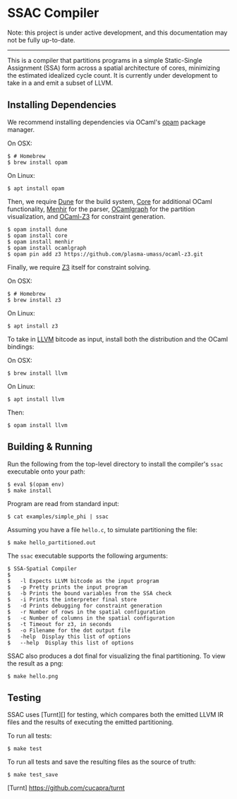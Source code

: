 SSAC Compiler
=====

Note: this project is under active development, and this documentation may not be fully up-to-date.

-----

This is a compiler that partitions programs in a simple Static-Single Assignment (SSA) form across a spatial architecture of cores, minimizing the estimated idealized cycle count. It is currently under development to take in a and emit a subset of LLVM. 

Installing Dependencies
------

We recommend installing dependencies via OCaml's [opam][] package manager.

On OSX:

    $ # Homebrew
    $ brew install opam

On Linux:

    $ apt install opam

Then, we require [Dune][] for the build system, [Core][] for additional OCaml functionality, [Menhir][] for the parser, [OCamlgraph][] for the partition visualization, and [OCaml-Z3][] for constraint generation.

    $ opam install dune
    $ opam install core 
    $ opam install menhir
    $ opam install ocamlgraph
    $ opam pin add z3 https://github.com/plasma-umass/ocaml-z3.git

Finally, we require [Z3][] itself for constraint solving.

On OSX:

    $ # Homebrew
    $ brew install z3

On Linux:

    $ apt install z3

To take in [LLVM][] bitcode as input, install both the distribution and the OCaml bindings:

On OSX:

    $ brew install llvm

On Linux:

    $ apt install llvm

Then:

    $ opam install llvm

[opam]: https://github.com/ocaml/dune 
[dune]: https://github.com/ocaml/dune
[menhir]: http://gallium.inria.fr/~fpottier/menhir/
[core]: https://github.com/janestreet/core
[ocamlgraph]: https://github.com/backtracking/ocamlgraph
[ocaml-z3]: https://github.com/plasma-umass/ocaml-z3
[z3]: https://github.com/Z3Prover/z3
[LLVM]: https://llvm.org

Building & Running
-----

Run the following from the top-level directory to install the compiler's `ssac` executable onto your path:

    $ eval $(opam env)
    $ make install

Program are read from standard input:

    $ cat examples/simple_phi | ssac
    
Assuming you have a file `hello.c`, to simulate partitioning the file:

    $ make hello_partitioned.out

The `ssac` executable supports the following arguments:

    $ SSA-Spatial Compiler
    $ 
    $   -l Expects LLVM bitcode as the input program
    $   -p Pretty prints the input program
    $   -b Prints the bound variables from the SSA check
    $   -i Prints the interpreter final store
    $   -d Prints debugging for constraint generation
    $   -r Number of rows in the spatial configuration
    $   -c Number of columns in the spatial configuration
    $   -t Timeout for z3, in seconds
    $   -o Filename for the dot output file
    $   -help  Display this list of options
    $   --help  Display this list of options

SSAC also produces a dot final for visualizing the final partitioning. To view the result as a png:

    $ make hello.png
    
Testing
-----

SSAC uses [Turnt][] for testing, which compares both the emitted LLVM IR files and the results of executing the emitted partitioning. 

To run all tests:

    $ make test
    
To run all tests and save the resulting files as the source of truth:

    $ make test_save

[Turnt] https://github.com/cucapra/turnt


